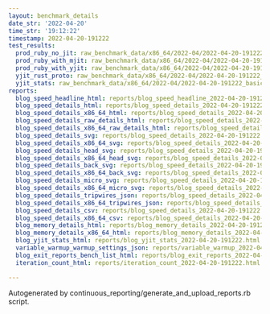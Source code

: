 ```yaml
---
layout: benchmark_details
date_str: '2022-04-20'
time_str: '19:12:22'
timestamp: 2022-04-20-191222
test_results:
  prod_ruby_no_jit: raw_benchmark_data/x86_64/2022-04/2022-04-20-191222_basic_benchmark_prod_ruby_no_jit.json
  prod_ruby_with_mjit: raw_benchmark_data/x86_64/2022-04/2022-04-20-191222_basic_benchmark_prod_ruby_with_mjit.json
  prod_ruby_with_yjit: raw_benchmark_data/x86_64/2022-04/2022-04-20-191222_basic_benchmark_prod_ruby_with_yjit.json
  yjit_rust_proto: raw_benchmark_data/x86_64/2022-04/2022-04-20-191222_basic_benchmark_yjit_rust_proto.json
  yjit_stats: raw_benchmark_data/x86_64/2022-04/2022-04-20-191222_basic_benchmark_yjit_stats.json
reports:
  blog_speed_headline_html: reports/blog_speed_headline_2022-04-20-191222.html
  blog_speed_details_html: reports/blog_speed_details_2022-04-20-191222.html
  blog_speed_details_x86_64_html: reports/blog_speed_details_2022-04-20-191222.x86_64.html
  blog_speed_details_raw_details_html: reports/blog_speed_details_2022-04-20-191222.raw_details.html
  blog_speed_details_x86_64_raw_details_html: reports/blog_speed_details_2022-04-20-191222.x86_64.raw_details.html
  blog_speed_details_svg: reports/blog_speed_details_2022-04-20-191222.svg
  blog_speed_details_x86_64_svg: reports/blog_speed_details_2022-04-20-191222.x86_64.svg
  blog_speed_details_head_svg: reports/blog_speed_details_2022-04-20-191222.head.svg
  blog_speed_details_x86_64_head_svg: reports/blog_speed_details_2022-04-20-191222.x86_64.head.svg
  blog_speed_details_back_svg: reports/blog_speed_details_2022-04-20-191222.back.svg
  blog_speed_details_x86_64_back_svg: reports/blog_speed_details_2022-04-20-191222.x86_64.back.svg
  blog_speed_details_micro_svg: reports/blog_speed_details_2022-04-20-191222.micro.svg
  blog_speed_details_x86_64_micro_svg: reports/blog_speed_details_2022-04-20-191222.x86_64.micro.svg
  blog_speed_details_tripwires_json: reports/blog_speed_details_2022-04-20-191222.tripwires.json
  blog_speed_details_x86_64_tripwires_json: reports/blog_speed_details_2022-04-20-191222.x86_64.tripwires.json
  blog_speed_details_csv: reports/blog_speed_details_2022-04-20-191222.csv
  blog_speed_details_x86_64_csv: reports/blog_speed_details_2022-04-20-191222.x86_64.csv
  blog_memory_details_html: reports/blog_memory_details_2022-04-20-191222.html
  blog_memory_details_x86_64_html: reports/blog_memory_details_2022-04-20-191222.x86_64.html
  blog_yjit_stats_html: reports/blog_yjit_stats_2022-04-20-191222.html
  variable_warmup_warmup_settings_json: reports/variable_warmup_2022-04-20-191222.warmup_settings.json
  blog_exit_reports_bench_list_html: reports/blog_exit_reports_2022-04-20-191222.bench_list.html
  iteration_count_html: reports/iteration_count_2022-04-20-191222.html

---
```

Autogenerated by continuous_reporting/generate_and_upload_reports.rb script.
